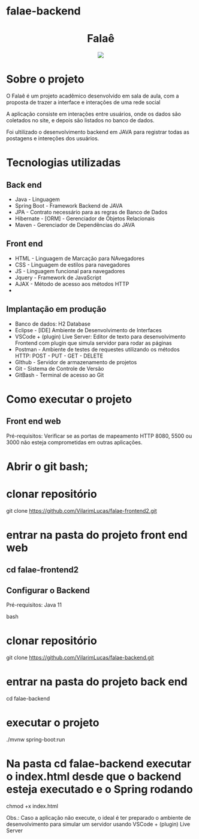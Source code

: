 # falae-backend

<h1 align="center"> Falaê </h1>

<p align="center">
<img src="https://img.shields.io/badge/STATUS-EM DESENVOLVIMENTO-<COLOR>"/>
</p>

# Sobre o projeto


O Falaê é um projeto acadêmico desenvolvido em sala de aula, com a proposta de trazer a interface e interações de uma rede social

A aplicação consiste em interações entre usuários, onde os dados são coletados no site, e depois são listados no banco de dados.

Foi ultilizado o desenvolvimento backend em JAVA para registrar todas as postagens e intereções dos usuários.


# Tecnologias utilizadas
## Back end
- Java - Linguagem
- Spring Boot - Framework Backend de JAVA
- JPA - Contrato necessário para as regras de Banco de Dados 
- Hibernate - [ORM] - Gerenciador de Objetos Relacionais
- Maven - Gerenciador de Dependências do JAVA
## Front end
- HTML - Linguagem de Marcação para NAvegadores
- CSS - Linguagem de estilos para navegadores
- JS - Linguagem funcional para navegadores
- Jquery - Framework de JavaScript
- AJAX - Método de acesso aos métodos HTTP
-
## Implantação em produção
- Banco de dados: H2 Database
- Eclipse - [IDE] Ambiente de Desenvolvimento de Interfaces
- VSCode + (plugin) Live Server: Editor de texto para desenvolvimento Frontend com plugin que simula servidor para rodar as páginas
- Postman - Ambiente de testes de requestes utilizando os métodos HTTP: POST - PUT - GET - DELETE
- GIthub - Servidor de armazenamento de projetos
- Git - Sistema de Controle de Versão 
- GitBash - Terminal de acesso ao Git

# Como executar o projeto


## Front end web
Pré-requisitos: Verificar se as portas de mapeamento HTTP 8080, 5500 ou 3000 não esteja comprometidas em outras aplicações.

# Abrir o git bash;

# clonar repositório
git clone https://github.com/VilarimLucas/falae-frontend2.git

# entrar na pasta do projeto front end web
cd falae-frontend2
------------------------------------------------------------------
## Configurar o Backend
Pré-requisitos: Java 11

bash
# clonar repositório
git clone https://github.com/VilarimLucas/falae-backend.git

# entrar na pasta do projeto back end
cd falae-backend

# executar o projeto
./mvnw spring-boot:run

# Na pasta cd falae-backend executar o index.html desde que o backend esteja executado e o Spring rodando

chmod +x index.html

Obs.: Caso a aplicação não execute, o ideal é ter preparado o ambiente de desenvolvimento para simular um servidor usando VSCode + (plugin) Live Server
